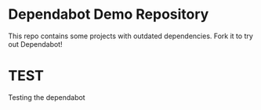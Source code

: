 # Dependabot Demo Repository

This repo contains some projects with outdated dependencies. Fork it to try out
Dependabot!

# TEST

Testing the dependabot
